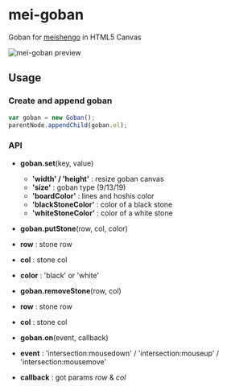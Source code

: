 # mei-goban

Goban for [meishengo](https://github.com/dawicorti/meishengo) in HTML5 Canvas

![mei-goban preview](https://raw.githubusercontent.com/dawicorti/mei-goban/static/mei-goban.png)

## Usage

### Create and append goban

```js
var goban = new Goban();
parentNode.appendChild(goban.el);
```

### API

- **goban.set**(key, value)
  - **'width' / 'height'** : resize goban canvas
  - **'size'** : goban type (9/13/19)
  - **'boardColor'** : lines and hoshis color
  - **'blackStoneColor'** : color of a black stone
  - **'whiteStoneColor'** : color of a white stone

- **goban.putStone**(row, col, color)
 - **row** : stone row
 - **col** : stone col
 - **color** : 'black' or 'white'

- **goban.removeStone**(row, col)
 - **row** : stone row
 - **col** : stone col

- **goban.on**(event, callback)
 - **event** : 'intersection:mousedown' / 'intersection:mouseup' / 'intersection:mousemove'
 - **callback** : got params _row_ & _col_
